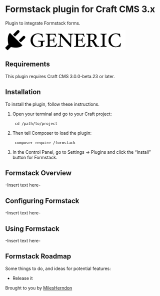 # Formstack plugin for Craft CMS 3.x

Plugin to integrate Formstack forms. 

![Screenshot](resources/img/plugin-logo.png)

## Requirements

This plugin requires Craft CMS 3.0.0-beta.23 or later.

## Installation

To install the plugin, follow these instructions.

1. Open your terminal and go to your Craft project:

        cd /path/to/project

2. Then tell Composer to load the plugin:

        composer require /formstack

3. In the Control Panel, go to Settings → Plugins and click the “Install” button for Formstack.

## Formstack Overview

-Insert text here-

## Configuring Formstack

-Insert text here-

## Using Formstack

-Insert text here-

## Formstack Roadmap

Some things to do, and ideas for potential features:

* Release it

Brought to you by [MilesHerndon](https://milesherndon.com)
